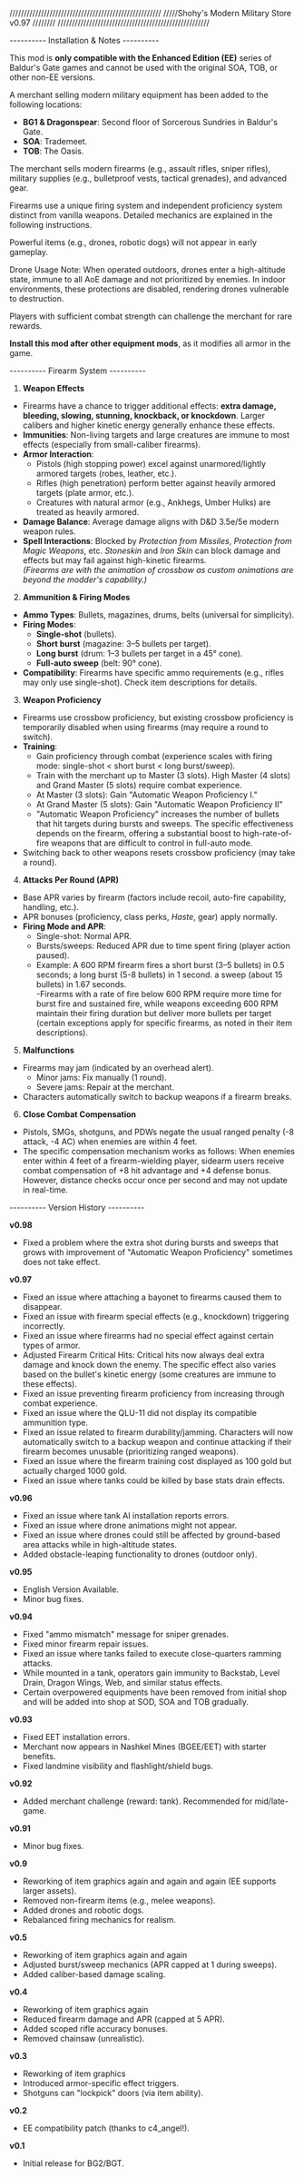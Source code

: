 /////////////////////////////////////////////////////
/////Shohy's Modern Military Store v0.97 ////////
/////////////////////////////////////////////////////


---------- Installation & Notes ----------  

This mod is **only compatible with the Enhanced Edition (EE)** series of Baldur's Gate games and cannot be used with the original SOA, TOB, or other non-EE versions.  

A merchant selling modern military equipment has been added to the following locations:  
- **BG1 & Dragonspear**: Second floor of Sorcerous Sundries in Baldur's Gate.  
- **SOA**: Trademeet.  
- **TOB**: The Oasis.  

The merchant sells modern firearms (e.g., assault rifles, sniper rifles), military supplies (e.g., bulletproof vests, tactical grenades), and advanced gear.

Firearms use a ‌unique firing system‌ and independent proficiency system‌ distinct from vanilla weapons. Detailed mechanics are explained in the following instructions.

Powerful items‌ (e.g., drones, robotic dogs) ‌will not appear in early gameplay.

Drone Usage Note‌: When operated outdoors, drones enter a high-altitude state, ‌immune to all AoE damage and ‌not prioritized by enemies‌. In indoor environments, these protections are disabled, rendering drones ‌vulnerable to destruction‌.

Players with sufficient combat strength can challenge the merchant for rare rewards.

**Install this mod after other equipment mods**, as it modifies all armor in the game.  


---------- Firearm System ----------  

1. **Weapon Effects**  
- Firearms have a chance to trigger additional effects: **extra damage, bleeding, slowing, stunning, knockback, or knockdown**. Larger calibers and higher kinetic energy generally enhance these effects.  
- **Immunities**: Non-living targets and large creatures are immune to most effects (especially from small-caliber firearms).  
- **Armor Interaction**:  
  - Pistols (high stopping power) excel against unarmored/lightly armored targets (robes, leather, etc.).  
  - Rifles (high penetration) perform better against heavily armored targets (plate armor, etc.).  
  - Creatures with natural armor (e.g., Ankhegs, Umber Hulks) are treated as heavily armored.  
- **Damage Balance**: Average damage aligns with D&D 3.5e/5e modern weapon rules.  
- **Spell Interactions**: Blocked by *Protection from Missiles*, *Protection from Magic Weapons*, etc. *Stoneskin* and *Iron Skin* can block damage and effects but may fail against high-kinetic firearms.  
*(Firearms are with the animation of crossbow as custom animations are beyond the modder's capability.)*  

2. **Ammunition & Firing Modes**  
- **Ammo Types**: Bullets, magazines, drums, belts (universal for simplicity).  
- **Firing Modes**:  
  - **Single-shot** (bullets).  
  - **Short burst** (magazine: 3–5 bullets per target).  
  - **Long burst** (drum: 1–3 bullets per target in a 45° cone).  
  - **Full-auto sweep** (belt: 90° cone).  
- **Compatibility**: Firearms have specific ammo requirements (e.g., rifles may only use single-shot). Check item descriptions for details.  

3. **Weapon Proficiency**  
- Firearms use crossbow proficiency, but existing crossbow proficiency is temporarily disabled when using firearms (may require a round to switch).  
- **Training**:  
  - Gain proficiency through combat (experience scales with firing mode: single-shot < short burst < long burst/sweep).  
  - Train with the merchant up to Master (3 slots). High Master (4 slots) and Grand Master (5 slots) require combat experience.  
  - At Master (3 slots): Gain "Automatic Weapon Proficiency I."  
  - At Grand Master (5 slots): Gain "Automatic Weapon Proficiency II" 
  - "Automatic Weapon Proficiency" increases the number of bullets that hit targets during bursts and sweeps. The specific effectiveness depends on the firearm, offering a substantial boost to high-rate-of-fire weapons that are difficult to control in full-auto mode.
- Switching back to other weapons resets crossbow proficiency (may take a round).  

4. **Attacks Per Round (APR)**  
- Base APR varies by firearm (factors include recoil, auto-fire capability, handling, etc.).  
- APR bonuses (proficiency, class perks, *Haste*, gear) apply normally.  
- **Firing Mode and APR**:  
  - Single-shot: Normal APR.  
  - Bursts/sweeps: Reduced APR due to time spent firing (player action paused).  
  - Example: A 600 RPM firearm fires a short burst (3–5 bullets) in 0.5 seconds; a long burst (5-8 bullets) in 1 second. a sweep (about 15 bullets) in 1.67 seconds.  
  -Firearms with a rate of fire below 600 RPM require more time for burst fire and sustained fire, while weapons exceeding 600 RPM maintain their firing duration but deliver more bullets per target (certain exceptions apply for specific firearms, as noted in their item descriptions).

5. **Malfunctions**  
- Firearms may jam (indicated by an overhead alert).  
  - Minor jams: Fix manually (1 round).  
  - Severe jams: Repair at the merchant.  
- Characters automatically switch to backup weapons if a firearm breaks.  

6. **Close Combat Compensation**  
- Pistols, SMGs, shotguns, and PDWs negate the usual ranged penalty (-8 attack, -4 AC) when enemies are within 4 feet.  
- The specific compensation mechanism works as follows: When enemies enter within 4 feet of a firearm-wielding player, sidearm users receive combat compensation of +8 hit advantage and +4 defense bonus. However, distance checks occur once per second and may not update in real-time.


---------- Version History ----------  

**v0.98** 

- Fixed a problem where the extra shot during bursts and sweeps that grows with improvement of "Automatic Weapon Proficiency" sometimes does not take effect.

**v0.97** 

- Fixed an issue where attaching a bayonet to firearms caused them to disappear.
- Fixed an issue with firearm special effects (e.g., knockdown) triggering incorrectly.
- Fixed an issue where firearms had no special effect against certain types of armor.
- Adjusted Firearm Critical Hits: Critical hits now always deal extra damage and knock down the enemy. The specific effect also varies based on the bullet's kinetic energy (some creatures are immune to these effects).
- Fixed an issue preventing firearm proficiency from increasing through combat experience.
- Fixed an issue where the QLU-11 did not display its compatible ammunition type.
- Fixed an issue related to firearm durability/jamming. Characters will now automatically switch to a backup weapon and continue attacking if their firearm becomes unusable (prioritizing ranged weapons).
- Fixed an issue where the firearm training cost displayed as 100 gold but actually charged 1000 gold.
- Fixed an issue where tanks could be killed by base stats drain effects.

**v0.96**  
- Fixed an issue where tank AI installation reports errors.
- Fixed an issue where drone animations might not appear.
- Fixed an issue where drones could still be affected by ground-based area attacks while in high-altitude states.
- Added obstacle-leaping functionality to drones (outdoor only).

**v0.95**  
- English Version Available.
- Minor bug fixes.  

**v0.94**  
- Fixed "ammo mismatch" message for sniper grenades.  
- Fixed minor firearm repair issues.  
- Fixed an issue where tanks failed to execute close-quarters ramming attacks.
- While mounted in a tank, operators gain immunity to Backstab, Level Drain, Dragon Wings, Web, and similar status effects.
- Certain overpowered equipments have been removed from initial shop and will be added into shop at SOD, SOA and TOB gradually.

**v0.93**  
- Fixed EET installation errors.  
- Merchant now appears in Nashkel Mines (BGEE/EET) with starter benefits.  
- Fixed landmine visibility and flashlight/shield bugs.  

**v0.92**  
- Added merchant challenge (reward: tank). Recommended for mid/late-game.  

**v0.91**  
- Minor bug fixes.  

**v0.9**  
- Reworking of item graphics again and again and again (EE supports larger assets).  
- Removed non-firearm items (e.g., melee weapons).  
- Added drones and robotic dogs.  
- Rebalanced firing mechanics for realism.  

**v0.5**  
- Reworking of item graphics again and again
- Adjusted burst/sweep mechanics (APR capped at 1 during sweeps).  
- Added caliber-based damage scaling.  

**v0.4**  
- Reworking of item graphics again
- Reduced firearm damage and APR (capped at 5 APR).  
- Added scoped rifle accuracy bonuses.  
- Removed chainsaw (unrealistic).  

**v0.3**  
- Reworking of item graphics
- Introduced armor-specific effect triggers.  
- Shotguns can "lockpick" doors (via item ability).  

**v0.2**  
- EE compatibility patch (thanks to c4_angel!).  

**v0.1**  
- Initial release for BG2/BGT.  